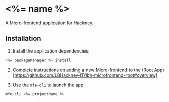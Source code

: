 # <%= name %>

A Micro-frontend application for Hackney.


## Installation

1. Install the application dependencies:

```bash
<%= packageManager %> install
```

2. Complete instructions on adding a new Micro-frontend to the (Root App)[https://github.com/LBHackney-IT/lbh-microfrontend-root#overview]

3. Use the `mfe-cli` to launch the app

```bash
mfe-cli <%= projectName %>
```